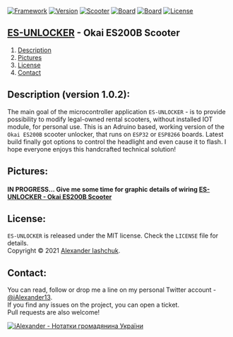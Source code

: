 [![Framework](https://img.shields.io/badge/-Arduino-green.svg?style=flat)](#)
[![Version](https://img.shields.io/badge/Version-1.0.2-blue.svg?style=flat)](#)
[![Scooter](https://img.shields.io/badge/Scooter-OKAI_ES200B-orange.svg?style=flat)](#)
[![Board](https://img.shields.io/badge/WiFi-ESP8266_Board-violet.svg?style=flat)](#)
[![Board](https://img.shields.io/badge/BLE-ESP32_Board-lightblue.svg?style=flat)](#)
[![License](https://img.shields.io/badge/-Free_to_use-brightgreen.svg?style=flat)](http://iashchuk.com)

## [ES-UNLOCKER](http://iashchuk.com) - Okai ES200B Scooter
1. [Description](#description)
2. [Pictures](#pictures)
3. [License](#license)
4. [Contact](#contact)

## <a name="description">Description (version 1.0.2):</a>

The main goal of the microcontroller application ```ES-UNLOCKER``` - is to provide possibility to modify legal-owned rental scooters, without installed IOT module, for personal use.
This is an Adruino based, working version of the ```Okai ES200B``` scooter unlocker, that runs on ```ESP32``` or ```ESP8266``` boards.
Latest build finally got options to control the headlight and even cause it to flash.
I hope everyone enjoys this handcrafted technical solution!

## <a name="pictures">Pictures:</a>

#### IN PROGRESS... Give me some time for graphic details of wiring [ES-UNLOCKER - Okai ES200B Scooter](http://kyivapp.com)

## <a name="license">License:</a>

```ES-UNLOCKER``` is released under the MIT license. Check the ```LICENSE``` file for details.  
Copyright © 2021 <a href="http://iashchuk.com">Alexander Iashchuk</a>.

## <a name="contact">Contact:</a>

You can read, follow or drop me a line on my personal Twitter account - [@iAlexander13](https://twitter.com/iAlexander13).  
If you find any issues on the project, you can open a ticket.  
Pull requests are also welcome!

[![iAlexander - Нотатки громадянина України](https://raw.githubusercontent.com/iAlexander/Homepok/master/Footer.jpg)](https://twitter.com/iAlexander13)
